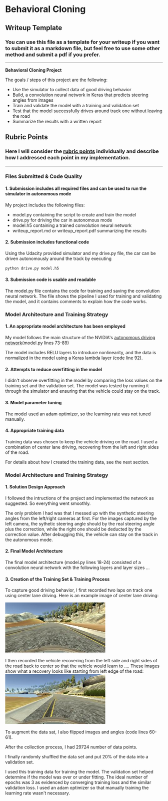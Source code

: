 # **Behavioral Cloning** 

## Writeup Template

### You can use this file as a template for your writeup if you want to submit it as a markdown file, but feel free to use some other method and submit a pdf if you prefer.

---

**Behavioral Cloning Project**

The goals / steps of this project are the following:
* Use the simulator to collect data of good driving behavior
* Build, a convolution neural network in Keras that predicts steering angles from images
* Train and validate the model with a training and validation set
* Test that the model successfully drives around track one without leaving the road
* Summarize the results with a written report


[//]: # (Image References)

[image1]: ./examples/placeholder.png "Model Visualization"
[image2]: ./new_data/IMG/center_2022_03_20_05_59_22_089.jpg "Center Driving"
[image3]: ./new_data/IMG/center_2022_03_20_05_58_02_964.jpg "Recovery Image"
[image4]: ./examples/placeholder_small.png "Recovery Image"
[image5]: ./examples/placeholder_small.png "Recovery Image"
[image6]: ./examples/placeholder_small.png "Normal Image"
[image7]: ./examples/placeholder_small.png "Flipped Image"

## Rubric Points
### Here I will consider the [rubric points](https://review.udacity.com/#!/rubrics/432/view) individually and describe how I addressed each point in my implementation.  

---
### Files Submitted & Code Quality

#### 1. Submission includes all required files and can be used to run the simulator in autonomous mode

My project includes the following files:
* model.py containing the script to create and train the model
* drive.py for driving the car in autonomous mode
* model.h5 containing a trained convolution neural network 
* writeup_report.md or writeup_report.pdf summarizing the results

#### 2. Submission includes functional code
Using the Udacity provided simulator and my drive.py file, the car can be driven autonomously around the track by executing 
```sh
python drive.py model.h5
```

#### 3. Submission code is usable and readable

The model.py file contains the code for training and saving the convolution neural network. The file shows the pipeline I used for training and validating the model, and it contains comments to explain how the code works.

### Model Architecture and Training Strategy

#### 1. An appropriate model architecture has been employed

My model follows the main structure of the NVIDIA's [autonomous driving network](https://developer.nvidia.com/blog/deep-learning-self-driving-cars/)(model.py lines 73-89) 

The model includes RELU layers to introduce nonlinearity, and the data is normalized in the model using a Keras lambda layer (code line 92). 

#### 2. Attempts to reduce overfitting in the model

I didn't observe overfitting in the model by comparing the loss values on the training set and the validation set. The model was tested by running it through the simulator and ensuring that the vehicle could stay on the track.

#### 3. Model parameter tuning

The model used an adam optimizer, so the learning rate was not tuned manually.

#### 4. Appropriate training data

Training data was chosen to keep the vehicle driving on the road. I used a combination of center lane driving, recovering from the left and right sides of the road.

For details about how I created the training data, see the next section. 

### Model Architecture and Training Strategy

#### 1. Solution Design Approach
I followed the intructions of the project and implemented the network as suggested. So everything went smoothly.

The only problem I had was that I messed up with the synthetic steering angles from the left/right cameras at first. For the images captured by the left camera, the sythetic steering angle should by the real steering angle plus the correction, while the right one should be deducted by the correction value. After debugging this, the vehicle can stay on the track in the autonomous mode.

#### 2. Final Model Architecture

The final model architecture (model.py lines 18-24) consisted of a convolution neural network with the following layers and layer sizes ...

#### 3. Creation of the Training Set & Training Process

To capture good driving behavior, I first recorded two laps on track one using center lane driving. Here is an example image of center lane driving:

![alt text][image2]

I then recorded the vehicle recovering from the left side and right sides of the road back to center so that the vehicle would learn to .... These images show what a recovery looks like starting from left edge of the road:
![alt text][image3]

To augment the data sat, I also flipped images and angles (code lines 60-61).

After the collection process, I had 29724 number of data points.

I finally randomly shuffled the data set and put 20% of the data into a validation set. 

I used this training data for training the model. The validation set helped determine if the model was over or under fitting. The ideal number of epochs was 3 as evidenced by converging training loss and the similar validation loss. I used an adam optimizer so that manually training the learning rate wasn't necessary.
